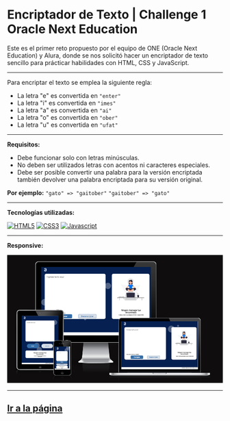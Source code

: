 # Encriptador de Texto | Challenge 1 Oracle Next Education

Este es el primer reto propuesto por el equipo de ONE (Oracle Next Education) y Alura, donde se nos solicitó hacer un encriptador de texto sencillo para prácticar habilidades con HTML, CSS y JavaScript.

---

Para encriptar el texto se emplea la siguiente regla:
  
  - La letra "e" es convertida en `"enter"`
  - La letra "i" es convertida en `"imes"`
  - La letra "a" es convertida en `"ai"`
  - La letra "o" es convertida en `"ober"`
  - La letra "u" es convertida en `"ufat"`

---

**Requisitos:**  
  - Debe funcionar solo con letras minúsculas.
  - No deben ser utilizados letras con acentos ni caracteres especiales.
  - Debe ser posible convertir una palabra para la versión encriptada también devolver una palabra encriptada para su versión original.  

**Por ejemplo:** `"gato" => "gaitober"` `"gaitober" => "gato"`

---

**Tecnologías utilizadas:**  
<p>
<a href="https://developer.mozilla.org/en-US/docs/Glossary/HTML5" target="_blank" rel="noreferrer"><img src="https://raw.githubusercontent.com/danielcranney/readme-generator/main/public/icons/skills/html5-colored.svg" width="36" height="36" alt="HTML5" /></a>
<a href="https://www.w3.org/TR/CSS/#css" target="_blank" rel="noreferrer"><img src="https://raw.githubusercontent.com/danielcranney/readme-generator/main/public/icons/skills/css3-colored.svg" width="36" height="36" alt="CSS3" /></a>
<a href="https://developer.mozilla.org/en-US/docs/Web/JavaScript" target="_blank" rel="noreferrer"><img src="https://raw.githubusercontent.com/danielcranney/readme-generator/main/public/icons/skills/javascript-colored.svg" width="36" height="36" alt="Javascript" /></a></p>

---
**Responsive:**

![alt text](images/responsive.PNG "Image")

---

[**Ir a la página**](https://carlosmena01.github.io/EncriptadorTextoONE/)
---
